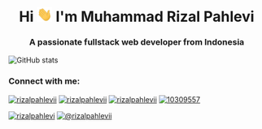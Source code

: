 
<h1 align="center">Hi  <img src="https://raw.githubusercontent.com/ABSphreak/ABSphreak/master/gifs/Hi.gif" width="30px"> I'm Muhammad Rizal Pahlevi</h1>
<h3 align="center">A passionate fullstack web developer from Indonesia</h3>


![GitHub stats](https://github-readme-stats.vercel.app/api?username=rizalpahlevii&show_icons=true&hide_border=true)


<h3 align="left">Connect with me:</h3>
<p align="left">
  <a href="https://dev.to/rizalpahlevi" target="blank"><img align="center" src="https://cdn.jsdelivr.net/npm/simple-icons@3.0.1/icons/dev-dot-to.svg" alt="rizalpahlevii" height="30" width="40" /></a>
  <a href="https://twitter.com/rizalpahlevii" target="blank"><img align="center" src="https://cdn.jsdelivr.net/npm/simple-icons@3.0.1/icons/twitter.svg" alt="rizalpahlevii" height="30" width="40" /></a>
  <a href="https://linkedin.com/in/rizalpahlevii" target="blank"><img align="center" src="https://cdn.jsdelivr.net/npm/simple-icons@3.0.1/icons/linkedin.svg" alt="rizalpahlevii" height="30" width="40" /></a>
  <a href="https://stackoverflow.com/users/10309557" target="blank"><img align="center" src="https://cdn.jsdelivr.net/npm/simple-icons@3.0.1/icons/stackoverflow.svg" alt="10309557" height="30" width="40" /></a>

  <a href="https://instagram.com/rizalpahlevi" target="blank"><img align="center" src="https://cdn.jsdelivr.net/npm/simple-icons@3.0.1/icons/instagram.svg" alt="rizalpahlevi" height="30" width="40" /></a>
  <a href="https://medium.com/@rizalpahlevii" target="blank"><img align="center" src="https://cdn.jsdelivr.net/npm/simple-icons@3.0.1/icons/medium.svg" alt="@rizalpahlevii" height="30" width="40" /></a>

</p>
